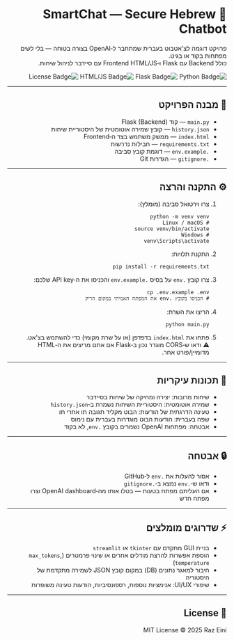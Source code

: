 <div dir="rtl">

  <h1>🤖 SmartChat — Secure Hebrew Chatbot</h1>

  <p>
    פרויקט דוגמה לצ'אטבוט בעברית שמתחבר ל‑OpenAI בצורה בטוחה — בלי לשים מפתחות בקוד או בגיט.<br>
    כולל Backend עם Flask ו‑Frontend HTML/JS עם סיידבר לניהול שיחות.
  </p>

  <p align="right">
    <img src="https://img.shields.io/badge/Python-3.8%2B-blue" alt="Python Badge">
    <img src="https://img.shields.io/badge/Flask-UI-lightgrey" alt="Flask Badge">
    <img src="https://img.shields.io/badge/HTML%2FJS-Frontend-yellow" alt="HTML/JS Badge">
    <img src="https://img.shields.io/badge/License-MIT-blue" alt="License Badge">
  </p>

  <hr>

  <h2>📁 מבנה הפרויקט</h2>
  <ul>
    <li><code>main.py</code> — קוד Flask (Backend)</li>
    <li><code>history.json</code> — קובץ שמירה אוטומטית של היסטוריית שיחות</li>
    <li><code>index.html</code> — ממשק משתמש בצד ה‑Frontend</li>
    <li><code>requirements.txt</code> — חבילות נדרשות</li>
    <li><code>.env.example</code> — דוגמת קובץ סביבה</li>
    <li><code>.gitignore</code> — הגדרות Git</li>
  </ul>

  <hr>

  <h2>⚙️ התקנה והרצה</h2>

  <ol>
    <li>צרו וירטואל סביבה (מומלץ):
      <pre><code>python -m venv venv
# Linux / macOS
source venv/bin/activate
# Windows
venv\Scripts\activate</code></pre>
    </li>
    <li>התקנת תלויות:
      <pre><code>pip install -r requirements.txt</code></pre>
    </li>
    <li>צרו קובץ <code>.env</code> על בסיס <code>.env.example</code> והכניסו את ה‑API key שלכם:
      <pre><code>cp .env.example .env
# הכניסו בקובץ .env את המפתח האמיתי במקום הריק</code></pre>
    </li>
    <li>הריצו את השרת:
      <pre><code>python main.py</code></pre>
    </li>
    <li>פתחו את <code>index.html</code> בדפדפן (או על שרת מקומי) כדי להשתמש בצ'אט.<br>
      ⚠️ ודאו ש‑CORS מוגדר נכון ב‑Flask אם אתם מריצים את ה‑HTML מדומיין/פורט אחר.
    </li>
  </ol>

  <hr>

  <h2>📝 תכונות עיקריות</h2>
  <ul>
    <li>שיחות מרובות: יצירה ומחיקה של שיחות בסיידבר</li>
    <li>שמירה אוטומטית: היסטוריית השיחות נשמרת ב‑<code>history.json</code></li>
    <li>טעינה הדרגתית של הודעות: הבוט מקליד תגובה תו אחרי תו</li>
    <li>שפה בעברית: הודעות הבוט מוגדרות בעברית עם נימוס</li>
    <li>אבטחה: מפתחות OpenAI נשמרים בקובץ <code>.env</code>, לא בקוד</li>
  </ul>

  <hr>

  <h2>🔒 אבטחה</h2>
  <ul>
    <li>אסור להעלות את <code>.env</code> ל‑GitHub</li>
    <li>ודאו ש‑<code>.env</code> נמצא ב‑<code>.gitignore</code></li>
    <li>אם העליתם מפתח בטעות — בטלו אותו מה‑OpenAI dashboard וצרו מפתח חדש</li>
  </ul>

  <hr>

  <h2>⚡ שדרוגים מומלצים</h2>
  <ul>
    <li>בניית GUI מתקדם עם <code>tkinter</code> או <code>streamlit</code></li>
    <li>הוספת אפשרות להרצת מודלים אחרים או שינוי פרמטרים (<code>max_tokens</code>, <code>temperature</code>)</li>
    <li>חיבור למאגר נתונים (DB) במקום קובץ JSON לשמירה מתקדמת של היסטוריה</li>
    <li>שיפורי UI/UX: אנימציות נוספות, רספונסיביות, הודעות טעינה משופרות</li>
  </ul>

  <hr>

  <h2>📄 License</h2>
  <p>MIT License © 2025 Raz Eini</p>

</div>
